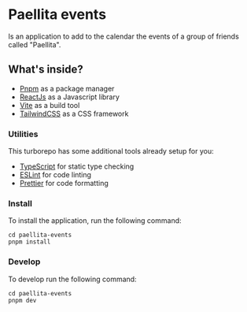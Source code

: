 # Paellita events

Is an application to add to the calendar the events of a group of friends called "Paellita".

## What's inside?

- [Pnpm](https://pnpm.io) as a package manager
- [ReactJs](https://es.reactjs.org/) as a Javascript library
- [Vite](https://vitejs.dev/) as a build tool
- [TailwindCSS](https://tailwindcss.com/) as a CSS framework

### Utilities

This turborepo has some additional tools already setup for you:

- [TypeScript](https://www.typescriptlang.org/) for static type checking
- [ESLint](https://eslint.org/) for code linting
- [Prettier](https://prettier.io) for code formatting

### Install

To install the application, run the following command:

```
cd paellita-events
pnpm install
```

### Develop

To develop run the following command:

```
cd paellita-events
pnpm dev
```
